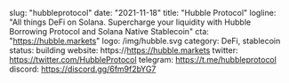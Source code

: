 slug: "hubbleprotocol"
date: "2021-11-18"
title: "Hubble Protocol"
logline: "All things DeFi on Solana. Supercharge your liquidity with Hubble Borrowing Protocol and Solana Native Stablecoin"
cta: "https://hubble.markets"
logo: /img/hubble.svg
category: DeFi, stablecoin
status: building
website: https://https://hubble.markets
twitter: https://twitter.com/HubbleProtocol
telegram: https://t.me/hubbleprotocol
discord: https://discord.gg/6fm9f2bYG7